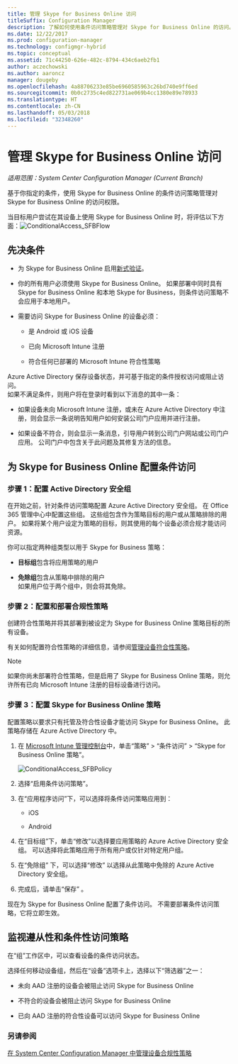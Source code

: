 ```yaml
---
title: 管理 Skype for Business Online 访问
titleSuffix: Configuration Manager
description: 了解如何使用条件访问策略管理对 Skype for Business Online 的访问。
ms.date: 12/22/2017
ms.prod: configuration-manager
ms.technology: configmgr-hybrid
ms.topic: conceptual
ms.assetid: 71c44250-626e-482c-8794-434c6aeb2fb1
author: aczechowski
ms.author: aaroncz
manager: dougeby
ms.openlocfilehash: 4a88706233e85be6960585963c26bd740e9ff6ed
ms.sourcegitcommit: 0b0c2735c4ed822731ae069b4cc1380e89e78933
ms.translationtype: HT
ms.contentlocale: zh-CN
ms.lasthandoff: 05/03/2018
ms.locfileid: "32348260"
---
```

# <a name="manage-skype-for-business-online-access"></a>管理 Skype for Business Online 访问

*适用范围：System Center Configuration Manager (Current Branch)*


基于你指定的条件，使用 Skype for Business Online 的条件访问策略管理对 Skype for Business Online 的访问权限。  


 当目标用户尝试在其设备上使用 Skype for Business Online 时，将评估以下方面：![ConditionalAccess_SFBFlow](media/ConditionalAccess_SFBFlow.png)  

## <a name="prerequisites"></a>先决条件  

-   为 Skype for Business Online 启用[新式验证](https://aka.ms/SkypeModernAuth)。   

-   你的所有用户必须使用 Skype for Business Online。 如果部署中同时具有 Skype for Business Online 和本地 Skype for Business，则条件访问策略不会应用于本地用户。  

-   需要访问 Skype for Business Online 的设备必须：  

    -   是 Android 或 iOS 设备

    -   已向 Microsoft Intune 注册

    -   符合任何已部署的 Microsoft Intune 符合性策略

 Azure Active Directory 保存设备状态，并可基于指定的条件授权访问或阻止访问。  
如果不满足条件，则用户将在登录时看到以下消息的其中一条：  

-   如果设备未向 Microsoft Intune 注册，或未在 Azure Active Directory 中注册，则会显示一条说明告知用户如何安装公司门户应用并进行注册。  

-   如果设备不符合，则会显示一条消息，引导用户转到公司门户网站或公司门户应用。 公司门户中包含关于此问题及其修复方法的信息。  

## <a name="configure-conditional-access-for-skype-for-business-online"></a>为 Skype for Business Online 配置条件访问  

### <a name="step-1-configure-active-directory-security-groups"></a>步骤 1：配置 Active Directory 安全组  
 在开始之前，针对条件访问策略配置 Azure Active Directory 安全组。 在 Office 365 管理中心中配置这些组。 这些组包含作为策略目标的用户或从策略排除的用户。 如果将某个用户设定为策略的目标，则其使用的每个设备必须合规才能访问资源。  

 你可以指定两种组类型以用于 Skype for Business 策略：  

-   **目标组**包含将应用策略的用户  

-   **免除组**包含从策略中排除的用户  
    如果用户位于两个组中，则会将其免除。  

### <a name="step-2-configure-and-deploy-a-compliance-policy"></a>步骤 2：配置和部署合规性策略  
 创建符合性策略并将其部署到被设定为 Skype for Business Online 策略目标的所有设备。  

 有关如何配置符合性策略的详细信息，请参阅[管理设备符合性策略](../../protect/deploy-use/device-compliance-policies.md)。  

> [!NOTE]  
>  如果你尚未部署符合性策略，但是启用了 Skype for Business Online 策略，则允许所有已向 Microsoft Intune 注册的目标设备进行访问。  


### <a name="step-3-configure-the-skype-for-business-online-policy"></a>步骤 3：配置 Skype for Business Online 策略  
 配置策略以要求只有托管及符合性设备才能访问 Skype for Business Online。 此策略存储在 Azure Active Directory 中。  

1.  在 [Microsoft Intune 管理控制台](https://manage.microsoft.com)中，单击“策略” > “条件访问” > “Skype for Business Online 策略”。  

     ![ConditionalAccess_SFBPolicy](media/ConditionalAccess_SFBPolicy.png)  

2.  选择“启用条件访问策略”。  

3.  在“应用程序访问”下，可以选择将条件访问策略应用到：  

    -   iOS  

    -   Android  

4.  在“目标组”下，单击“修改”以选择要应用策略的 Azure Active Directory 安全组。 可以选择将此策略应用于所有用户或仅针对特定用户组。  

5.  在“免除组” 下，可以选择“修改”  以选择从此策略中免除的 Azure Active Directory 安全组。  

6.  完成后，请单击“保存” 。  

 现在为 Skype for Business Online 配置了条件访问。 不需要部署条件访问策略，它将立即生效。  

## <a name="monitor-the-compliance-and-conditional-access-policies"></a>监视遵从性和条件性访问策略  
 在“组”工作区中，可以查看设备的条件访问状态。  

 选择任何移动设备组，然后在“设备”选项卡上，选择以下“筛选器”之一：  

-   未向 AAD 注册的设备会被阻止访问 Skype for Business Online

-   不符合的设备会被阻止访问 Skype for Business Online  

-   已向 AAD 注册的符合性设备可以访问 Skype for Business Online  

### <a name="see-also"></a>另请参阅  

 [在 System Center Configuration Manager 中管理设备合规性策略](../../protect/deploy-use/device-compliance-policies.md)
